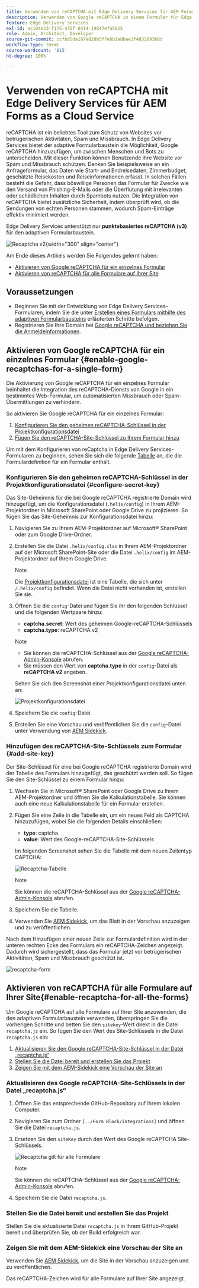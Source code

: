 ```yaml
---
title: Verwenden von reCAPTCHA mit Edge Delivery Services für AEM Forms as a Cloud Service
description: Verwenden von Google reCAPTCHA in einem Formular für Edge Delivery Services für AEM Forms
feature: Edge Delivery Services
exl-id: ac104e23-f175-435f-8414-19847efa5825
role: Admin, Architect, Developer
source-git-commit: ccfb85da187e828b5f7e8b1a8bae3f483209368d
workflow-type: tm+mt
source-wordcount: '815'
ht-degree: 100%

---
```



# Verwenden von reCAPTCHA mit Edge Delivery Services für AEM Forms as a Cloud Service

<!--<span>The **reCAPTCHA** feature is under the pre-release program. To request access to the **reCAPTCHA** feature for Edge Delivery Services for AEM Forms, send an email from your work address to mailto:aem-forms-ea@adobe.com.</span>-->

reCAPTCHA ist ein beliebtes Tool zum Schutz von Websites vor betrügerischen Aktivitäten, Spam und Missbrauch. In Edge Delivery Services bietet der adaptive Formularbaustein die Möglichkeit, Google reCAPTCHA hinzuzufügen, um zwischen Menschen und Bots zu unterscheiden. Mit dieser Funktion können Benutzende ihre Website vor Spam und Missbrauch schützen.
Denken Sie beispielsweise an ein Anfrageformular, das Daten wie Start- und Endreisedaten, Zimmerbudget, geschätzte Reisekosten und Reiseinformationen erfasst. In solchen Fällen besteht die Gefahr, dass böswillige Personen das Formular für Zwecke wie den Versand von Phishing-E-Mails oder die Überflutung mit irrelevanten oder schädlichen Inhalten durch Spambots nutzen. Die Integration von reCAPTCHA bietet zusätzliche Sicherheit, indem überprüft wird, ob die Sendungen von echten Personen stammen, wodurch Spam-Einträge effektiv minimiert werden.

<!-- ![Recaptcha Image](/help/edge/docs/forms/assets/recaptcha-image.png){width="300" align="center"} -->

Edge Delivery Services unterstützt nur **punktebasiertes reCAPTCHA (v3)** für den adaptiven Formularbaustein.

![Recaptcha v2](/help/forms/assets/recaptcha-v2-invisible.png){width="300" align="center"}


Am Ende dieses Artikels werden Sie Folgendes gelernt haben:
- [Aktivieren von Google reCAPTCHA für ein einzelnes Formular](#enable-google-recaptchas-for-a-single-form)
- [Aktivieren von reCAPTCHA für alle Formulare auf Ihrer Site](#enable-recaptcha-for-all-the-forms)

## Voraussetzungen

- Beginnen Sie mit der Entwicklung von Edge Delivery Services-Formularen, indem Sie die unter [Erstellen eines Formulars mithilfe des adaptiven Formularbausteins](/help/edge/docs/forms/create-forms.md) erläuterten Schritte befolgen.
- Registrieren Sie Ihre Domain bei [Google reCAPTCHA und beziehen Sie die Anmeldeinformationen](https://www.google.com/recaptcha/admin/create).

## Aktivieren von Google reCAPTCHA für ein einzelnes Formular {#enable-google-recaptchas-for-a-single-form}

Die Aktivierung von Google reCAPTCHA für ein einzelnes Formular beinhaltet die Integration des reCAPTCHA-Diensts von Google in ein bestimmtes Web-Formular, um automatisierten Missbrauch oder Spam-Übermittlungen zu verhindern.

So aktivieren Sie Google reCAPTCHA für ein einzelnes Formular:

1. [Konfigurieren Sie den geheimen reCAPTCHA-Schlüssel in der Projektkonfigurationsdatei](#configure-secret-key)
1. [Fügen Sie den reCAPTCHA-Site-Schlüssel zu Ihrem Formular hinzu](#add-site-key)

Um mit dem Konfigurieren von reCaptcha in Edge Delivery Services-Formularen zu beginnen, sehen Sie sich die folgende [Tabelle](/help/edge/docs/forms/assets/recaptcha.xlsx) an, die die Formulardefinition für ein Formular enthält.

### Konfigurieren Sie den geheimen reCAPTCHA-Schlüssel in der Projektkonfigurationsdatei {#configure-secret-key}

Das Site-Geheimnis für die bei Google reCAPTCHA registrierte Domain wird hinzugefügt, um die Konfigurationsdatei (`.helix/config`) in Ihrem AEM-Projektordner in Microsoft SharePoint oder Google Drive zu projizieren. So fügen Sie das Site-Geheimnis zur Konfigurationsdatei hinzu:

1. Navigieren Sie zu Ihrem AEM-Projektordner auf Microsoft® SharePoint oder zum Google Drive-Ordner.
1. Erstellen Sie die Datei `.helix/config.xlsx` in Ihrem AEM-Projektordner auf der Microsoft SharePoint-Site oder die Datei `.helix/config` im AEM-Projektordner auf Ihrem Google Drive.

   >[!NOTE]
   >
   > Die [Projektkonfigurationsdatei](https://www.aem.live/docs/configuration) ist eine Tabelle, die sich unter `/.helix/config` befindet. Wenn die Datei nicht vorhanden ist, erstellen Sie sie.

1. Öffnen Sie die `config`-Datei und fügen Sie ihr den folgenden Schlüssel und die folgenden Wertpaare hinzu:

   - **captcha.secret**: Wert des geheimen Google-reCAPTCHA-Schlüssels
   - **captcha.type**: reCAPTCHA v2

   >[!NOTE]
   >
   >  - Sie können die reCAPTCHA-Schlüssel aus der [Google reCAPTCHA-Admin-Konsole](https://www.google.com/recaptcha/admin) abrufen.
   >  - Sie müssen den Wert von **captcha.type** in der `config`-Datei als **reCAPTCHA v2** angeben.

   Sehen Sie sich den Screenshot einer Projektkonfigurationsdatei unten an:

   ![Projektkonfigurationsdatei](/help/forms/assets/recaptcha-config-file.png)

1. Speichern Sie die `config`-Datei.

1. Erstellen Sie eine Vorschau und veröffentlichen Sie die `config`-Datei unter Verwendung von [AEM Sidekick](https://www.aem.live/developer/tutorial#preview-and-publish-your-content).

### Hinzufügen des reCAPTCHA-Site-Schlüssels zum Formular {#add-site-key}

Der Site-Schlüssel für eine bei Google reCAPTCHA registrierte Domain wird der Tabelle des Formulars hinzugefügt, das geschützt werden soll. So fügen Sie den Site-Schlüssel zu einem Formular hinzu:

1. Wechseln Sie in Microsoft® SharePoint oder Google Drive zu Ihrem AEM-Projektordner und öffnen Sie die Kalkulationstabelle. Sie können auch eine neue Kalkulationstabelle für ein Formular erstellen.
1. Fügen Sie eine Zeile in die Tabelle ein, um ein neues Feld als CAPTCHA hinzuzufügen, wobei Sie die folgenden Details einschließen:
   - **type**: captcha
   - **value**: Wert des Google-reCAPTCHA-Site-Schlüssels

   Im folgenden Screenshot sehen Sie die Tabelle mit dem neuen Zeilentyp CAPTCHA:

   ![Recaptcha-Tabelle](/help/edge/docs/forms/assets/recaptcha-spreadsheet.png)

   >[!NOTE]
   >
   >  Sie können die reCAPTCHA-Schlüssel aus der [Google reCAPTCHA-Admin-Konsole](https://www.google.com/recaptcha/admin) abrufen.

1. Speichern Sie die Tabelle.
1. Verwenden Sie [AEM Sidekick](https://www.aem.live/developer/tutorial#preview-and-publish-your-content), um das Blatt in der Vorschau anzuzeigen und zu veröffentlichen.

Nach dem Hinzufügen einer neuen Zeile zur Formulardefinition wird in der unteren rechten Ecke des Formulars ein reCAPTCHA-Zeichen angezeigt. Dadurch wird sichergestellt, dass das Formular jetzt vor betrügerischen Aktivitäten, Spam und Missbrauch geschützt ist.

![recaptcha-form](/help/edge/docs/forms/assets/recaptcha-form.png)

## Aktivieren von reCAPTCHA für alle Formulare auf Ihrer Site{#enable-recaptcha-for-all-the-forms}

Um Google reCAPTCHA auf alle Formulare auf Ihrer Site anzuwenden, die den adaptiven Formularbaustein verwenden, überspringen Sie die vorherigen Schritte und betten Sie den `sitekey`-Wert direkt in die Datei `recaptcha.js` ein. So fügen Sie den Wert des Site-Schlüssels in die Datei `recaptcha.js` ein:

1. [Aktualisieren Sie den Google reCAPTCHA-Site-Schlüssel in der Datei „recaptcha.js“](#1-update-google-recaptcha-site-key-in-recaptchajs-file)
1. [Stellen Sie die Datei bereit und erstellen Sie das Projekt](#2-deploy-the-file-and-build-the-project)
1. [Zeigen Sie mit dem AEM-Sidekick eine Vorschau der Site an](#3-preview-the-site-using-the-aem-sidekick)

### Aktualisieren des Google reCAPTCHA-Site-Schlüssels in der Datei „recaptcha.js“

1. Öffnen Sie das entsprechende GitHub-Repository auf Ihrem lokalen Computer.
1. Navigieren Sie zum Ordner `[../Form Block/integrations]` und öffnen Sie die Datei `recaptcha.js`.
1. Ersetzen Sie den `siteKey` durch den Wert des Google reCAPTCHA Site-Schlüssels.

   ![Recaptcha gilt für alle Formulare](/help/forms/assets/recaptcha-apply-to-all-forms.png)

   >[!NOTE]
   >
   >  Sie können die reCAPTCHA-Schlüssel aus der [Google reCAPTCHA-Admin-Konsole](https://www.google.com/recaptcha/admin) abrufen.

1. Speichern Sie die Datei `recaptcha.js`.

### Stellen Sie die Datei bereit und erstellen Sie das Projekt

Stellen Sie die aktualisierte Datei `recaptcha.js` in Ihrem GitHub-Projekt bereit und überprüfen Sie, ob der Build erfolgreich war.

### Zeigen Sie mit dem AEM-Sidekick eine Vorschau der Site an

Verwenden Sie [AEM Sidekick](https://www.aem.live/developer/tutorial#preview-and-publish-your-content), um die Site in der Vorschau anzuzeigen und zu veröffentlichen.

Das reCAPTCHA-Zeichen wird für alle Formulare auf Ihrer Site angezeigt.

